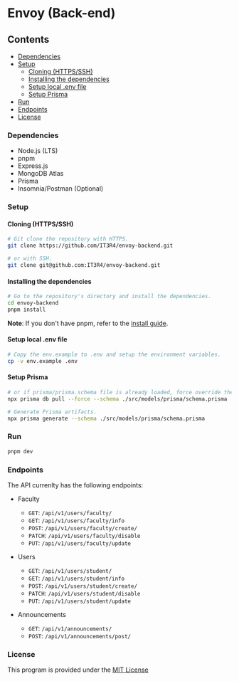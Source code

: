 # Envoy (Back-end)


## Contents
* [Dependencies](#dependencies)
* [Setup](#setup)
	* [Cloning (HTTPS/SSH)](#cloning-httpsssh)
	* [Installing the dependencies](#installing-the-dependencies)
	* [Setup local .env file](#setup-local-env-file)
	* [Setup Prisma](#setup-prisma)
* [Run](#run)
* [Endpoints](#endpoints)
* [License](#license)


### Dependencies
 * Node.js (LTS)
 * pnpm
 * Express.js
 * MongoDB Atlas
 * Prisma
 * Insomnia/Postman (Optional)


### Setup
#### Cloning (HTTPS/SSH)
```bash
# Git clone the repository with HTTPS.
git clone https://github.com/IT3R4/envoy-backend.git

# or with SSH.
git clone git@github.com:IT3R4/envoy-backend.git
```

#### Installing the dependencies
```bash
# Go to the repository's directory and install the dependencies.
cd envoy-backend
pnpm install
```

**Note**: If you don't have pnpm, refer to the [install guide](https://pnpm.io/installation).

#### Setup local .env file
```bash
# Copy the env.example to .env and setup the environment variables.
cp -v env.example .env
```


#### Setup Prisma
```bash
# or if prisma/prisma.schema file is already loaded, force override the file.
npx prisma db pull --force --schema ./src/models/prisma/schema.prisma

# Generate Prisma artifacts.
npx prisma generate --schema ./src/models/prisma/schema.prisma
```


### Run
```bash
pnpm dev
```


### Endpoints
The API currenlty has the following endpoints:
* Faculty
	* `GET`: `/api/v1/users/faculty/`
	* `GET`: `/api/v1/users/faculty/info`
	* `POST`: `/api/v1/users/faculty/create/`
	* `PATCH`: `/api/v1/users/faculty/disable`
	* `PUT`: `/api/v1/users/faculty/update`

* Users
	* `GET`: `/api/v1/users/student/`
	* `GET`: `/api/v1/users/student/info`
	* `POST`: `/api/v1/users/student/create/`
	* `PATCH`: `/api/v1/users/student/disable`
	* `PUT`: `/api/v1/users/student/update`

* Announcements
	* `GET`: `/api/v1/announcements/`
	* `POST`: `/api/v1/announcements/post/`


### License
This program is provided under the [MIT License](./LICENSE)
